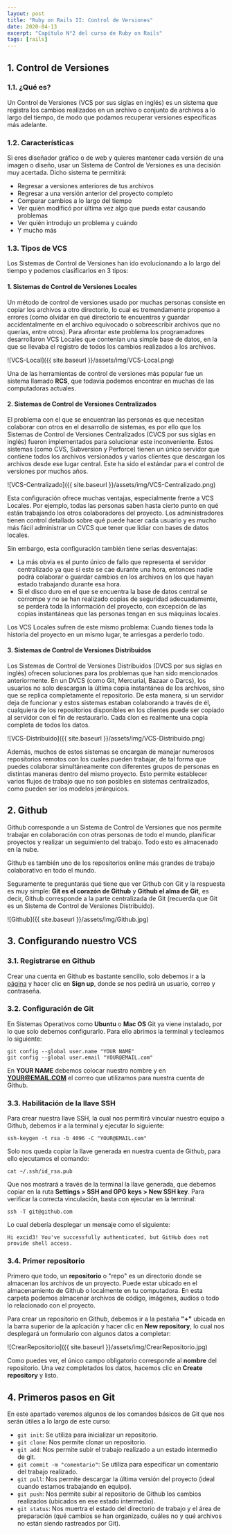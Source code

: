```yaml
---
layout: post
title: "Ruby on Rails II: Control de Versiones"
date: 2020-04-13
excerpt: "Capítulo N°2 del curso de Ruby on Rails"
tags: [rails]
---
```


## 1. Control de Versiones

### 1.1. ¿Qué es?

Un Control de Versiones (VCS por sus siglas en inglés) es un sistema que registra los cambios realizados en un archivo o conjunto de archivos a lo largo del tiempo, de modo que podamos recuperar versiones específicas más adelante.

### 1.2. Características

Si eres diseñador gráfico o de web y quieres mantener cada versión de una imagen o diseño, usar un Sistema de Control de Versiones es una decisión muy acertada. Dicho sistema te permitirá:

* Regresar a versiones anteriores de tus archivos
* Regresar a una versión anterior del proyecto completo
* Comparar cambios a lo largo del tiempo
* Ver quién modificó por última vez algo que pueda estar causando problemas
* Ver quién introdujo un problema y cuándo
* Y mucho más

### 1.3. Tipos de VCS

Los Sistemas de Control de Versiones han ido evolucionando a lo largo del tiempo y podemos clasificarlos en 3 tipos:

#### 1. **Sistemas de Control de Versiones Locales**

Un método de control de versiones usado por muchas personas consiste en copiar los archivos a otro directorio, lo cual es tremendamente propenso a errores (como olvidar en qué directorio te encuentras y guardar accidentalmente en el archivo equivocado o sobreescribir archivos que no querías, entre otros). Para afrontar este problema los programadores desarrollaron VCS Locales que contenían una simple base de datos, en la que se llevaba el registro de todos los cambios realizados a los archivos.

![VCS-Local]({{ site.baseurl }}/assets/img/VCS-Local.png)

Una de las herramientas de control de versiones más popular fue un sistema llamado **RCS**, que todavía podemos encontrar en muchas de las computadoras actuales.

#### 2. **Sistemas de Control de Versiones Centralizados**

El problema con el que se encuentran las personas es que necesitan colaborar con otros en el desarrollo de sistemas, es por ello que los Sistemas de Control de Versiones Centralizados (CVCS por sus siglas en inglés) fueron implementados para solucionar este inconveniente. Estos sistemas (como CVS, Subversion y Perforce) tienen un único servidor que contiene todos los archivos versionados y varios clientes que descargan los archivos desde ese lugar central. Este ha sido el estándar para el control de versiones por muchos años.

![VCS-Centralizado]({{ site.baseurl }}/assets/img/VCS-Centralizado.png)

Esta configuración ofrece muchas ventajas, especialmente frente a VCS Locales. Por ejemplo, todas las personas saben hasta cierto punto en qué están trabajando los otros colaboradores del proyecto. Los administradores tienen control detallado sobre qué puede hacer cada usuario y es mucho más fácil administrar un CVCS que tener que lidiar con bases de datos locales.

Sin embargo, esta configuración también tiene serias desventajas:
* La más obvia es el punto único de fallo que representa el servidor centralizado ya que si este se cae durante una hora, entonces nadie podrá colaborar o guardar cambios en los archivos en los que hayan estado trabajando durante esa hora.
* Si el disco duro en el que se encuentra la base de datos central se corrompe y no se han realizado copias de seguridad adecuadamente, se perderá toda la información del proyecto, con excepción de las copias instantáneas que las personas tengan en sus máquinas locales.

Los VCS Locales sufren de este mismo problema: Cuando tienes toda la historia del proyecto en un mismo lugar, te arriesgas a perderlo todo.

#### 3. **Sistemas de Control de Versiones Distribuidos**

Los Sistemas de Control de Versiones Distribuidos (DVCS por sus siglas en inglés) ofrecen soluciones para los problemas que han sido mencionados anteriormente. En un DVCS (como Git, Mercurial, Bazaar o Darcs), los usuarios no solo descargan la última copia instantánea de los archivos, sino que se replica completamente el repositorio. De esta manera, si un servidor deja de funcionar y estos sistemas estaban colaborando a través de él, cualquiera de los repositorios disponibles en los clientes puede ser copiado al servidor con el fin de restaurarlo. Cada clon es realmente una copia completa de todos los datos.

![VCS-Distribuido]({{ site.baseurl }}/assets/img/VCS-Distribuido.png)

Además, muchos de estos sistemas se encargan de manejar numerosos repositorios remotos con los cuales pueden trabajar, de tal forma que puedes colaborar simultáneamente con diferentes grupos de personas en distintas maneras dentro del mismo proyecto. Esto permite establecer varios flujos de trabajo que no son posibles en sistemas centralizados, como pueden ser los modelos jerárquicos.

## 2. Github

Github corresponde a un Sistema de Control de Versiones que nos permite trabajar en colaboración con otras personas de todo el mundo, planificar proyectos y realizar un seguimiento del trabajo. Todo esto es almacenado en la nube.

Github es también uno de los repositorios online más grandes de trabajo colaborativo en todo el mundo.

Seguramente te preguntarás qué tiene que ver Github con Git y la respuesta es muy simple: **Git es el corazón de Github** y **Github el alma de Git**, es decir, Github corresponde a la parte centralizada de Git (recuerda que Git es un Sistema de Control de Versiones Distribuido).

![Github]({{ site.baseurl }}/assets/img/Github.jpg)

## 3. Configurando nuestro VCS

### 3.1. Registrarse en Github

Crear una cuenta en Github es bastante sencillo, solo debemos ir a la [página](https://github.com/) y hacer clic en **Sign up**, donde se nos pedirá un usuario, correo y contraseña.

### 3.2. Configuración de Git

En Sistemas Operativos como **Ubuntu** o **Mac OS** Git ya viene instalado, por lo que solo debemos configurarlo. Para ello abrimos la terminal y tecleamos lo siguiente:

```
git config --global user.name "YOUR NAME"
git config --global user.email "YOUR@EMAIL.com"
```

En **YOUR NAME** debemos colocar nuestro nombre y en **YOUR@EMAIL.COM** el correo que utilizamos para nuestra cuenta de Github.

### 3.3. Habilitación de la llave SSH

Para crear nuestra llave SSH, la cual nos permitirá vincular nuestro equipo a Github, debemos ir a la terminal y ejecutar lo siguiente:

```
ssh-keygen -t rsa -b 4096 -C "YOUR@EMAIL.com"
```

Solo nos queda copiar la llave generada en nuestra cuenta de Github, para ello ejecutamos el comando:

```
cat ~/.ssh/id_rsa.pub
```

Que nos mostrará a través de la terminal la llave generada, que debemos copiar en la ruta **Settings > SSH and GPG keys > New SSH key**. Para verificar la correcta vinculación, basta con ejecutar en la terminal:

```
ssh -T git@github.com
```

Lo cual debería desplegar un mensaje como el siguiente:

```
Hi excid3! You've successfully authenticated, but GitHub does not provide shell access.
```

### 3.4. Primer repositorio

Primero que todo, un **repositorio** o "repo" es un directorio donde se almacenan los archivos de un proyecto. Puede estar ubicado en el almacenamiento de Github o localmente en tu computadora. En esta carpeta podemos almacenar archivos de código, imágenes, audios o todo lo relacionado con el proyecto.

Para crear un repositorio en Github, debemos ir a la pestaña **"+"** ubicada en la barra superior de la aplcación y hacer clic en **New repository**, lo cual nos desplegará un formulario con algunos datos a completar:

![CrearRepositorio]({{ site.baseurl }}/assets/img/CrearRepositorio.jpg)

Como puedes ver, el único campo obligatorio corresponde al **nombre** del repositorio. Una vez completados los datos, hacemos clic en **Create repository** y listo.

## 4. Primeros pasos en Git

En este apartado veremos algunos de los comandos básicos de Git que nos serán útiles a lo largo de este curso:

* `git init`: Se utiliza para inicializar un repositorio.
* `git clone`: Nos permite clonar un repositorio.
* `git add`: Nos permite subir el trabajo realizado a un estado intermedio de git.
* `git commit -m "comentario"`: Se utiliza para especificar un comentario del trabajo realizado.
* `git pull`: Nos permite descargar la última versión del proyecto (ideal cuando estamos trabajando en equipo).
* `git push`: Nos permite subir al repositorio de Github los cambios realizados (ubicados en ese estado intermedio).
* `git status`: Nos muertra el estado del directorio de trabajo y el área de preparación (qué cambios se han organizado, cuáles no y qué archivos no están siendo rastreados por Git).
